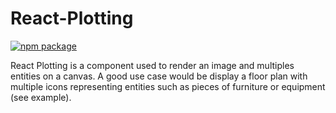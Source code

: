 # React-Plotting

[![npm package](https://img.shields.io/npm/v/react-plotting.svg?style=flat-square)](https://www.npmjs.org/package/react-plotting)

React Plotting is a component used to render an image and multiples entities on a canvas. A good use case would be display a floor plan with multiple icons representing entities such as pieces of furniture or equipment (see example).